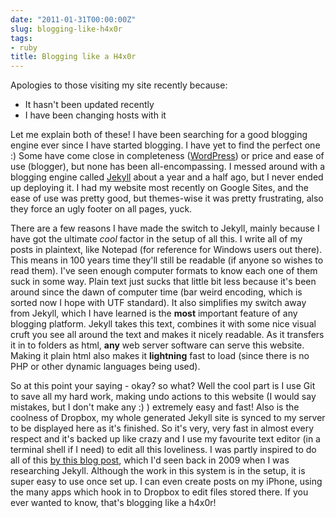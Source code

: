 ```yaml
---
date: "2011-01-31T00:00:00Z"
slug: blogging-like-h4x0r
tags:
- ruby
title: Blogging like a H4x0r
---
```


Apologies to those visiting my site recently because:

* It hasn't been updated recently
* I have been changing hosts with it

Let me explain both of these! I have been searching for a good 
blogging engine ever since I have started blogging. I have yet 
to find the perfect one :) Some have come close in completeness 
([WordPress][WP]) or price and ease of use (blogger), but none 
has been all-encompassing. I messed around with a blogging engine 
called [Jekyll][JK] about a year and a half ago, but I never ended 
up deploying it. I had my website most recently on Google Sites, 
and the ease of use was pretty good, but themes-wise it was pretty 
frustrating, also they force an ugly footer on all pages, yuck.

There are a few reasons I have made the switch to Jekyll, mainly 
because I have got the ultimate *cool* factor in the setup 
of all this. I write all of my posts in plaintext, like Notepad 
(for reference for Windows users out there). This means in 100 
years time they'll still be readable (if anyone so wishes to read 
them). I've seen enough computer formats to know each one of them 
suck in some way. Plain text just sucks that little bit less because 
it's been around since the dawn of computer time (bar weird encoding, 
which is sorted now I hope with UTF standard). It also simplifies 
my switch away from Jekyll, which I have learned is the **most** 
important feature of any blogging platform. Jekyll takes this text, 
combines it with some nice visual cruft you see all around the text 
and makes it nicely readable. As it transfers it in to folders as html, 
**any** web server software can serve this website. Making it plain 
html also makes it **lightning** fast to load (since there is no 
PHP or other dynamic languages being used).

So at this point your saying - okay? so what? Well the cool part is 
I use Git to save all my hard work, making undo actions to this 
website (I would say mistakes, but I don't make any :) ) extremely 
easy and fast! Also is the coolness of Dropbox, my whole generated 
Jekyll site is synced to my server to be displayed here as it's 
finished. So it's very, very fast in almost every respect and it's 
backed up like crazy and I use my favourite text editor (in a 
terminal shell if I need) to edit all this loveliness. I was 
partly inspired to do all of this [by this blog post][MetaJack], 
which I'd seen back in 2009 when I was researching Jekyll. 
Although the work in this system is in the setup, it is super 
easy to use once set up. I can even create posts on my iPhone, 
using the many apps which hook in to Dropbox to edit files stored 
there. If you ever wanted to know, that's blogging like a h4x0r!

[WP]: http://wordpress.org/
[JK]: http://github.com/mojombo/jekyll
[MetaJack]: http://metajack.im/2009/01/23/blogging-with-git-emacs-and-jekyll/